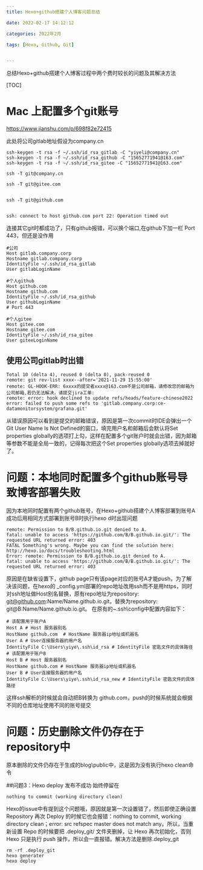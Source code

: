```yaml
---
title: Hexo+github搭建个人博客问题总结

date: 2022-02-17 14:12:12

categories: 2022年2月

tags: [Hexo, Github, Git]


---
```

 

总结Hexo+github搭建个人博客过程中两个费时较长的问题及其解决方法


<!-- more -->

[TOC]

# Mac 上配置多个git账号

https://www.jianshu.com/p/698f82e72415

此处将公司gitlab地址假设为company.cn

    ssh-keygen -t rsa -f ~/.ssh/id_rsa_gitlab -C "yiyeli@company.cn"
    ssh-keygen -t rsa -f ~/.ssh/id_rsa_github -C "15652771941@163.com"
    ssh-keygen -t rsa -f ~/.ssh/id_rsa_gitee -C "15652771941@163.com"
    
    ssh -T git@company.cn
    
    ssh -T git@gitee.com
    
    
    ssh -T git@github.com
    
    
    ssh: connect to host github.com port 22: Operation timed out

连接其它git时都成功了，只有github报错，可以换个端口,在github下加一栏 Port 443，但还是没作用
    
    #公司
    Host gitlab.company.corp
    Hostname gitlab.company.corp
    IdentityFile ~/.ssh/id_rsa_gitlab
    User gitlabLoginName
      
    #个人github
    Host github.com
    Hostname github.com
    IdentityFile ~/.ssh/id_rsa_github
    User githubLoginName
    # Port 443
    
    #个人gitee
    Host gitee.com
    Hostname gitee.com
    IdentityFile ~/.ssh/id_rsa_gitee
    User giteeLoginName

## 使用公司gitlab时出错
    
    Total 10 (delta 4), reused 0 (delta 0), pack-reused 0
    remote: git rev-list xxxx--after='2021-11-29 15:55:00'        
    remote: GL-HOOK-ERR: 6xxxx的提交者xxxx@163.com不是公司邮箱，请修改您的邮箱为公司邮箱,若仍无法解决，请提交jira工单:
    remote: error: hook declined to update refs/heads/feature-chinese2022        
    error: failed to push some refs to 'gitlab.company.corp:ce-datamonitorsystem/grafana.git'

从错误原因可以看到是提交的邮箱错误，原因是第一次commit时IDE会弹出一个Git User Name Is Not Defined的窗口，填完用户名和邮箱后会默认将Set properties globally的选项打上勾，这样在配置多个git账户时就会出错，因为邮箱等参数不能是全局一致的，记得每次把这个Set properties globally选项去掉就好了。


# 问题：本地同时配置多个github账号导致博客部署失败

因为本地同时配置有两个github账号，在Hexo+github搭建个人博客部署到账号A成功后用相同方式部署到账号B时执行hexo d时出现问题

	remote: Permission to B/B.github.io.git denied to A.
	fatal: unable to access 'https://github.com/B/B.github.io.git/': The requested URL returned error: 403
	FATAL Something's wrong. Maybe you can find the solution here: http://hexo.io/docs/troubleshooting.html
	Error: remote: Permission to B/B.github.io.git denied to A.
	fatal: unable to access 'https://github.com/B/B.github.io.git/': The requested URL returned error: 403

原因是在缺省设置下，github page只有该page对应的账号A才能push，为了解决该问题，在hexo的 _config.yml部署的repo地址改用ssh而不是用https，同时对ssh地址做Host别名替换，原有repo地址为repository: git@github.com:Name/Name.github.io.git，替换为repository: git@B:Name/Name.github.io.git。
在原有的~\.ssh\config中配置内容如下：

	# 该配置用于账户A
	Host A # Host 服务器别名
	HostName github.com  # HostName 服务器ip地址或机器名
	User A # User连接服务器的用户名
	IdentityFile C:\Users\yiye\.ssh\id_rsa # IdentityFile 密匙文件的具体路径
	# 该配置用于账户B
	Host B # Host 服务器别名
	HostName github.com # HostName 服务器ip地址或机器名
	User B # User连接服务器的用户名
	IdentityFile C:\Users\yiye\.ssh\id_rsa_new # IdentityFile 密匙文件的具体路径

这样ssh解析的时候就会自动把B转换为 github.com，push的时候系统就会根据不同的仓库地址使用不同的账号提交

# 问题：历史删除文件仍存在于repository中
原本删除的文件仍存在于生成的blog\public中，这是因为没有执行hexo clean命令

##问题3：Hexo deploy 发布不成功
始终停留在

	nothing to commit (working directory clean)
Hexo的issue中有提到这个问题哦，原因就是第一次设置错了，然后即使正确设置 Repository 再次 Deploy 的时候它也会报错：nothing to commit, working directory clean；error: src refspec master does not match any。所以，当重新设置 Repo 的时候要把 .deploy_git/ 文件夹删掉，让 Hexo 再次初始化，否则 Hexo 只是执行 push 操作，所以会一直报错。解决方法是删除.deploy_git

	rm -rf .deploy_git
	hexo generater
	hexo deploy


